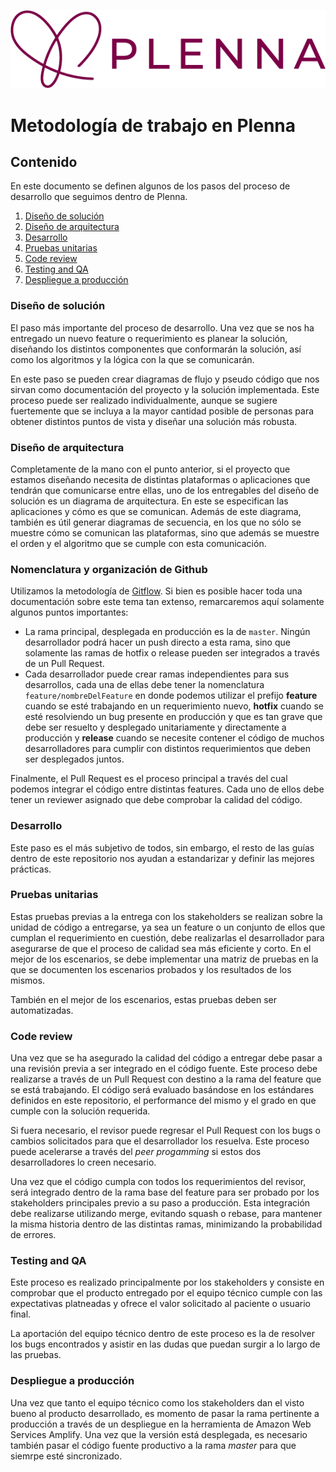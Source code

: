 ![Logo de Plenna](/assets/logo.png)

# Metodología de trabajo en Plenna

## **Contenido**

En este documento se definen algunos de los pasos del proceso de desarrollo que seguimos dentro de Plenna.

1. [Diseño de solución](#diseño-de-solución)
2. [Diseño de arquitectura](#diseño-de-arquitectura)
3. [Desarrollo](#desarrollo)
4. [Pruebas unitarias](#pruebas-unitarias)
5. [Code review](#code-review)
6. [Testing and QA](#testing-and-qa)
7. [Despliegue a producción](#despliegue-a-producción)

### **Diseño de solución**

El paso más importante del proceso de desarrollo. Una vez que se nos ha entregado un nuevo feature o requerimiento es planear la solución, diseñando los distintos componentes que conformarán la solución, así como los algoritmos y la lógica con la que se comunicarán.

En este paso se pueden crear diagramas de flujo y pseudo código que nos sirvan como documentación del proyecto y la solución implementada. Este proceso puede ser realizado individualmente, aunque se sugiere fuertemente que se incluya a la mayor cantidad posible de personas para obtener distintos puntos de vista y diseñar una solución más robusta.

### **Diseño de arquitectura**

Completamente de la mano con el punto anterior, si el proyecto que estamos diseñando necesita de distintas plataformas o aplicaciones que tendrán que comunicarse entre ellas, uno de los entregables del diseño de solución es un diagrama de arquitectura. En este se especifican las aplicaciones y cómo es que se comunican. Además de este diagrama, también es útil generar diagramas de secuencia, en los que no sólo se muestre cómo se comunican las plataformas, sino que además se muestre el orden y el algoritmo que se cumple con esta comunicación.

### **Nomenclatura y organización de Github**

Utilizamos la metodología de [Gitflow](https://www.atlassian.com/git/tutorials/comparing-workflows/gitflow-workflow). Si bien es posible hacer toda una documentación sobre este tema tan extenso, remarcaremos aquí solamente algunos puntos importantes:

- La rama principal, desplegada en producción es la de `master`. Ningún desarrollador podrá hacer un push directo a esta rama, sino que solamente las ramas de hotfix o release pueden ser integrados a través de un Pull Request.
- Cada desarrollador puede crear ramas independientes para sus desarrollos, cada una de ellas debe tener la nomenclatura `feature/nombreDelFeature` en donde podemos utilizar el prefijo **feature** cuando se esté trabajando en un requerimiento nuevo, **hotfix** cuando se esté resolviendo un bug presente en producción y que es tan grave que debe ser resuelto y desplegado unitariamente y directamente a producción y **release** cuando se necesite contener el código de muchos desarrolladores para cumplir con distintos requerimientos que deben ser desplegados juntos.

Finalmente, el Pull Request es el proceso principal a través del cual podemos integrar el código entre distintas features. Cada uno de ellos debe tener un reviewer asignado que debe comprobar la calidad del código.

### **Desarrollo**

Este paso es el más subjetivo de todos, sin embargo, el resto de las guías dentro de este repositorio nos ayudan a estandarizar y definir las mejores prácticas.

### **Pruebas unitarias**

Estas pruebas previas a la entrega con los stakeholders se realizan sobre la unidad de código a entregarse, ya sea un feature o un conjunto de ellos que cumplan el requerimiento en cuestión, debe realizarlas el desarrollador para asegurarse de que el proceso de calidad sea más eficiente y corto. En el mejor de los escenarios, se debe implementar una matriz de pruebas en la que se documenten los escenarios probados y los resultados de los mismos.

También en el mejor de los escenarios, estas pruebas deben ser automatizadas.

### **Code review**

Una vez que se ha asegurado la calidad del código a entregar debe pasar a una revisión previa a ser integrado en el código fuente. Este proceso debe realizarse a través de un Pull Request con destino a la rama del feature que se está trabajando. El código será evaluado basándose en los estándares definidos en este repositorio, el performance del mismo y el grado en que cumple con la solución requerida.

Si fuera necesario, el revisor puede regresar el Pull Request con los bugs o cambios solicitados para que el desarrollador los resuelva. Este proceso puede acelerarse a través del _peer progamming_ si estos dos desarrolladores lo creen necesario.

Una vez que el código cumpla con todos los requerimientos del revisor, será integrado dentro de la rama base del feature para ser probado por los stakeholders principales previo a su paso a producción. Esta integración debe realizarse utilizando merge, evitando squash o rebase, para mantener la misma historia dentro de las distintas ramas, minimizando la probabilidad de errores.

### **Testing and QA**

Este proceso es realizado principalmente por los stakeholders y consiste en comprobar que el producto entregado por el equipo técnico cumple con las expectativas platneadas y ofrece el valor solicitado al paciente o usuario final.

La aportación del equipo técnico dentro de este proceso es la de resolver los bugs encontrados y asistir en las dudas que puedan surgir a lo largo de las pruebas.

### **Despliegue a producción**

Una vez que tanto el equipo técnico como los stakeholders dan el visto bueno al producto desarrollado, es momento de pasar la rama pertinente a producción a través de un despliegue en la herramienta de Amazon Web Services Amplify. Una vez que la versión está desplegada, es necesario también pasar el código fuente productivo a la rama _master_ para que siemrpe esté sincronizado.
